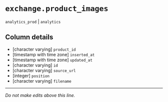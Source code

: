 # `exchange.product_images`
`analytics_prod` | `analytics`

## Column details
* [character varying] `product_id`
* [timestamp with time zone] `inserted_at`
* [timestamp with time zone] `updated_at`
* [character varying] `id`
* [character varying] `source_url`
* [integer]   `position`
* [character varying] `filename`

-------------------------------------------------------------------------------
*Do not make edits above this line.*

